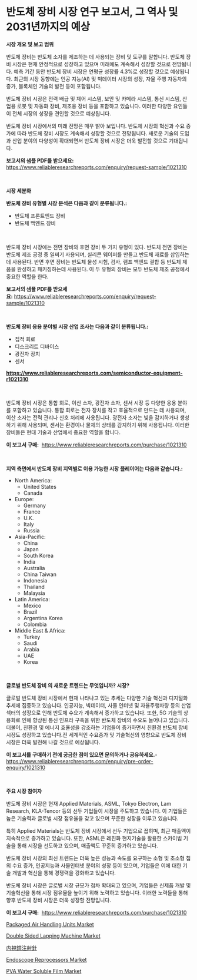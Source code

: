 <p><h1>반도체 장비 시장 연구 보고서, 그 역사 및 2031년까지의 예상</h1></p><p><strong>시장 개요 및 보고 범위</strong></p>
<p><p>반도체 장비는 반도체 소자를 제조하는 데 사용되는 장비 및 도구를 말합니다. 반도체 장비 시장은 현재 안정적으로 성장하고 있으며 미래에도 계속해서 성장할 것으로 전망됩니다. 예측 기간 동안 반도체 장비 시장은 연평균 성장률 4.3%로 성장할 것으로 예상됩니다. 최근의 시장 동향에는 인공 지능(AI) 및 빅데이터 시장의 성장, 자율 주행 자동차의 증가, 블록체인 기술의 발전 등이 포함됩니다.</p><p>반도체 장비 시장은 전력 배급 및 제어 시스템, 보안 및 카메라 시스템, 통신 시스템, 산업용 로봇 및 자동화 장비, 제조용 장비 등을 포함하고 있습니다. 이러한 다양한 요인들이 전체 시장의 성장을 견인할 것으로 예상됩니다.</p><p>반도체 장비 시장에서의 미래 전망은 매우 밝아 보입니다. 반도체 시장의 혁신과 수요 증가에 따라 반도체 장비 시장도 계속해서 성장할 것으로 전망됩니다. 새로운 기술의 도입과 산업 분야의 다양성이 확대되면서 반도체 장비 시장은 더욱 발전할 것으로 기대됩니다.</p></p>
<p><strong>보고서의 샘플 PDF를 받으세요:</strong> <a href="https://www.reliableresearchreports.com/enquiry/request-sample/1021310">https://www.reliableresearchreports.com/enquiry/request-sample/1021310</a></p>
<p>&nbsp;</p>
<p><strong>시장 세분화</strong></p>
<p><strong>반도체 장비 유형별 시장 분석은 다음과 같이 분류됩니다.:</strong></p>
<p><ul><li>반도체 프론트엔드 장비</li><li>반도체 백엔드 장비</li></ul></p>
<p>&nbsp;</p>
<p><p>반도체 장비 시장에는 전면 장비와 후면 장비 두 가지 유형이 있다. 반도체 전면 장비는 반도체 제조 공정 중 일찌기 사용되며, 실리콘 웨이퍼를 만들고 반도체 재료를 삽입하는 데 사용된다. 반면 후면 장비는 반도체 물성 시험, 검사, 램프 백엔드 결합 등 반도체 제품을 완성하고 패키징하는데 사용된다. 이 두 유형의 장비는 모두 반도체 제조 공정에서 중요한 역할을 한다.</p></p>
<p><strong>보고서의 샘플 PDF를 받으세요:</strong>&nbsp;<a href="https://www.reliableresearchreports.com/enquiry/request-sample/1021310">https://www.reliableresearchreports.com/enquiry/request-sample/1021310</a></p>
<p>&nbsp;</p>
<p><strong> 반도체 장비 응용 분야별 시장 산업 조사는 다음과 같이 분류됩니다.:</strong></p>
<p><ul><li>집적 회로</li><li>디스크리트 디바이스</li><li>광전자 장치</li><li>센서</li></ul></p>
<p><strong><a href="https://www.reliableresearchreports.com/semiconductor-equipment-r1021310">https://www.reliableresearchreports.com/semiconductor-equipment-r1021310</a></strong></p>
<p>&nbsp;</p>
<p><p>반도체 장비 시장은 통합 회로, 이산 소자, 광전자 소자, 센서 시장 등 다양한 응용 분야를 포함하고 있습니다. 통합 회로는 전자 장치를 작고 효율적으로 만드는 데 사용되며, 이산 소자는 전력 관리나 신호 처리에 사용됩니다. 광전자 소자는 빛을 감지하거나 생성하기 위해 사용되며, 센서는 환경이나 물체의 상태를 감지하기 위해 사용됩니다. 이러한 장비들은 현대 기술과 산업에서 중요한 역할을 합니다.</p></p>
<p><strong>이 보고서 구매:</strong>&nbsp; <a href="https://www.reliableresearchreports.com/purchase/1021310">https://www.reliableresearchreports.com/purchase/1021310</a></p>
<p>&nbsp;</p>
<p><strong>지역 측면에서 반도체 장비 지역별로 이용 가능한 시장 플레이어는 다음과 같습니다.:</strong></p>
<p><ul>
    <li>
        North America:
        <ul>
            <li>United States</li>
            <li>Canada</li>
        </ul>
    </li>
    <li>
        Europe:
        <ul>
            <li>Germany</li>
            <li>France</li>
            <li>U.K.</li>
            <li>Italy</li>
            <li>Russia</li>
        </ul>
    </li>
    <li>
        Asia-Pacific:
        <ul>
            <li>China</li>
            <li>Japan</li>
            <li>South Korea</li>
            <li>India</li>
            <li>Australia</li>
            <li>China Taiwan</li>
            <li>Indonesia</li>
            <li>Thailand</li>
            <li>Malaysia</li>
        </ul>
    </li>
    <li>
        Latin America:
        <ul>
            <li>Mexico</li>
            <li>Brazil</li>
            <li>Argentina Korea</li>
            <li>Colombia</li>
        </ul>
    </li>
    <li>
        Middle East & Africa:
        <ul>
            <li>Turkey</li>
            <li>Saudi</li>
            <li>Arabia</li>
            <li>UAE</li>
            <li>Korea</li>
        </ul>
    </li>
    </ul></p>
<p>&nbsp;</p>
<p><strong>글로벌 반도체 장비 의 새로운 트렌드는 무엇입니까? 시장?</strong></p>
<p><p>글로벌 반도체 장비 시장에서 현재 나타나고 있는 추세는 다양한 기술 혁신과 디지털화 추세에 집중하고 있습니다. 인공지능, 빅데이터, 사물 인터넷 및 자율주행차량 등의 산업 섹터의 성장으로 인해 반도체 수요가 계속해서 증가하고 있습니다. 또한, 5G 기술의 상용화로 인해 향상된 통신 인프라 구축을 위한 반도체 장비의 수요도 늘어나고 있습니다. 더불어, 친환경 및 에너지 효율성을 강조하는 기업들이 증가하면서 친환경 반도체 장비 시장도 성장하고 있습니다.전 세계적인 수요증가 및 기술혁신의 영향으로 반도체 장비 시장은 더욱 발전해 나갈 것으로 예상됩니다.</p></p>
<p><strong>이 보고서를 구매하기 전에 궁금한 점이 있으면 문의하거나 공유하세요.</strong>- <a href="https://www.reliableresearchreports.com/enquiry/pre-order-enquiry/1021310">https://www.reliableresearchreports.com/enquiry/pre-order-enquiry/1021310</a></p>
<p>&nbsp;</p>
<p><strong>주요 시장 참여자</strong></p>
<p><p>반도체 장비 시장은 현재 Applied Materials, ASML, Tokyo Electron, Lam Research, KLA-Tencor 등의 선두 기업들이 시장을 주도하고 있습니다. 이 기업들은 높은 기술력과 글로벌 시장 점유율을 갖고 있으며 꾸준한 성장을 이루고 있습니다.</p><p>특히 Applied Materials는 반도체 장비 시장에서 선두 기업으로 꼽히며, 최근 매출액이 지속적으로 증가하고 있습니다. 또한, ASML은 레진화 현지기술을 활용한 스카이빔 기술을 통해 시장을 선도하고 있으며, 매출액도 꾸준히 증가하고 있습니다.</p><p>반도체 장비 시장의 최신 트렌드는 더욱 높은 성능과 속도를 요구하는 소형 및 초소형 칩의 수요 증가, 인공지능과 사물인터넷 분야의 성장 등이 있으며, 기업들은 이에 대한 기술 개발과 혁신을 통해 경쟁력을 강화하고 있습니다.</p><p>반도체 장비 시장은 글로벌 시장 규모가 점차 확대되고 있으며, 기업들은 신제품 개발 및 기술혁신을 통해 시장 점유율을 높이기 위해 노력하고 있습니다. 이러한 노력들을 통해 향후 반도체 장비 시장은 더욱 성장할 전망입니다.</p></p>
<p><strong>이 보고서 구매:</strong>&nbsp;&nbsp;<a href="https://www.reliableresearchreports.com/purchase/1021310">https://www.reliableresearchreports.com/purchase/1021310</a></p>
<p><p><a href="https://github.com/eeaveuhhh/Market-Research-Report-List-2/blob/main/packaged-air-handling-units-market.md">Packaged Air Handling Units Market</a></p><p><a href="https://view.publitas.com/reportprime-1/double-sided-lapping-machine-market-share-evolution-and-market-growth-trends-2024-2031/">Double Sided Lapping Machine Market</a></p><p><a href="https://github.com/vlcostes/Market-Research-Report-List-1/blob/main/602282031619.md">内視鏡注射針</a></p><p><a href="https://extreme-scabiosa-c81.notion.site/Endoscope-Reprocessors-Market-Analysis-Its-CAGR-Market-Segmentation-and-Global-Industry-Overview-7b36cde57f1d4044bb6086a587c78495">Endoscope Reprocessors Market</a></p><p><a href="https://issuu.com/reportprime-2/docs/pva-water-soluble-film-market-size-2030.pptx">PVA Water Soluble Film Market</a></p></p>